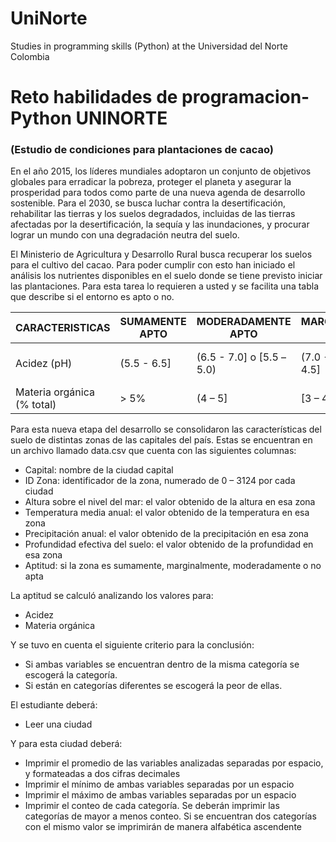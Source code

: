 # UniNorte
Studies in programming skills (Python) at the Universidad del Norte Colombia

# Reto habilidades de programacion-Python UNINORTE
### (Estudio de condiciones para plantaciones de cacao)
En el año 2015, los líderes mundiales adoptaron un conjunto de objetivos globales para erradicar la pobreza, proteger el planeta y asegurar la prosperidad para todos como parte de una nueva agenda de desarrollo sostenible. Para el 2030, se busca luchar contra la desertificación, rehabilitar las tierras y los suelos degradados, incluidas de las tierras afectadas por la desertificación, la sequía y las inundaciones, y procurar lograr un mundo con una degradación neutra del suelo.

El Ministerio de Agricultura y Desarrollo Rural busca recuperar los suelos para el cultivo del cacao. Para poder cumplir con esto han iniciado el análisis los nutrientes disponibles en el suelo donde se tiene previsto iniciar las plantaciones. Para esta tarea lo requieren a usted y se facilita una tabla que describe si el entorno es apto o no.

|  CARACTERISTICAS | SUMAMENTE APTO | MODERADAMENTE APTO | MARGINALMENTE APTO  | NO APTO  |
| ------------ | ------------ | ------------ | ------------ | ------------ |
|  Acidez (pH) |  (5.5 - 6.5] |  (6.5 - 7.0] o [5.5 –5.0) | (7.0 - 8.0] o [5.0-4.5]  |  > 8.0 o < 4.5 |
|  Materia orgánica (% total) | > 5%  | (4 – 5]  | [3 – 4]  | < 3% |

Para esta nueva etapa del desarrollo se consolidaron las características del suelo de distintas zonas de las capitales del país. Estas se encuentran en un archivo llamado data.csv que cuenta con las siguientes columnas:

- Capital: nombre de la ciudad capital
- ID Zona: identificador de la zona, numerado de 0 – 3124 por cada ciudad
- Altura sobre el nivel del mar: el valor obtenido de la altura en esa zona
- Temperatura media anual: el valor obtenido de la temperatura en esa zona
- Precipitación anual: el valor obtenido de la precipitación en esa zona
- Profundidad efectiva del suelo: el valor obtenido de la profundidad en esa zona
- Aptitud: si la zona es sumamente, marginalmente, moderadamente o no apta

La aptitud se calculó analizando los valores para:

- Acidez
- Materia orgánica

Y se tuvo en cuenta el siguiente criterio para la conclusión:

-  Si ambas variables se encuentran dentro de la misma categoría se escogerá la categoría.
- Si están en categorías diferentes se escogerá la peor de ellas.

El estudiante deberá:

- Leer una ciudad

Y para esta ciudad deberá:

- Imprimir el promedio de las variables analizadas separadas por espacio, y formateadas a dos cifras decimales
- Imprimir el mínimo de ambas variables separadas por un espacio
- Imprimir el máximo de ambas variables separadas por un espacio
- Imprimir el conteo de cada categoría. Se deberán imprimir las categorías de mayor a menos conteo. Si se encuentran dos categorías con el mismo valor se imprimirán de manera alfabética ascendente
